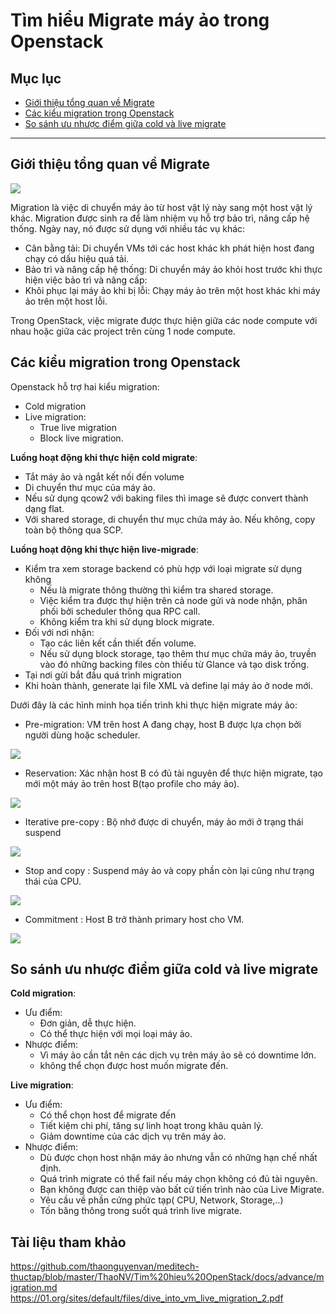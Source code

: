 # Tìm hiểu Migrate máy ảo trong Openstack

## Mục lục
- [ Giới thiệu tổng quan về Migrate](#giới-thiệu-tổng-quan-về-migrate)
- [ Các kiểu migration trong Openstack](#các-kiểu-migration-trong-openstack)
- [ So sánh ưu nhược điểm giữa cold và live migrate](So-sánh-ưu-nhược-điểm-giữa-cold-và-live-migrate)
---------------------------


## Giới thiệu tổng quan về Migrate

![](https://i.imgur.com/alvHyKf.png)

Migration là việc di chuyển máy ảo từ host vật lý này sang một host vật lý khác. Migration được sinh ra để làm nhiệm vụ hỗ trợ bảo trì, nâng cấp hệ thống. Ngày nay, nó được sử dụng với nhiều tác vụ khác:
- Cân bằng tải: Di chuyển VMs tới các host khác kh phát hiện host đang chạy có dấu hiệu quá tải.
- Bảo trì và nâng cấp hệ thống: Di chuyển máy ảo khỏi host trước khi thực hiện việc bảo trì và nâng cấp:
- Khôi phục lại máy ảo khi bị lỗi: Chạy máy ảo trên một host khác khi máy ảo trên một host lỗi.

Trong OpenStack, việc migrate được thực hiện giữa các node compute với nhau hoặc giữa các project trên cùng 1 node compute.


## Các kiểu migration trong Openstack
Openstack hỗ trợ hai kiểu migration:
- Cold migration
- Live migration:
  - True live migration
  - Block live migration.


**Luồng hoạt động khi thực hiện cold migrate**:
- Tắt máy ảo và ngắt kết nối đến volume
- Di chuyển thư mục của máy ảo.
- Nếu sử dụng qcow2 với baking files thì image sẽ được convert thành dạng flat.
- Với shared storage, di chuyển thư mục chứa máy ảo. Nếu không, copy toàn bộ thông qua SCP.

**Luồng hoạt động khi thực hiện live-migrade**:
- Kiểm tra xem storage backend có phù hợp với loại migrate sử dụng không
  - Nếu là migrate thông thường thì kiểm tra shared storage.
  - Việc kiểm tra được thự hiện trên cả node gửi và node nhận, phân phối bởi scheduler thông qua RPC call.
  - Không kiểm tra khi sử dụng block migrate.
- Đối với nơi nhận:
  - Tạo các liên kết cần thiết đến volume.
  - Nếu sử dụng block storage, tạo thêm thư mục chứa máy ảo, truyền vào đó những backing files còn thiếu từ Glance và tạo disk trống.
- Tại nơi gửi bắt đầu quá trình migration
- Khi hoàn thành, generate lại file XML và define lại máy ảo ở node mới.

Dưới đây là các hình minh họa tiến trình khi thực hiện migrate máy ảo:

- Pre-migration: VM trên host A đang chạy, host B được lựa chọn bởi người dùng hoặc scheduler.

![](https://i.imgur.com/KuL0IDz.png)

- Reservation: Xác nhận host B có đủ tài nguyên để thực hiện migrate, tạo mới một máy ảo trên host B(tạo profile cho máy ảo).

![](https://i.imgur.com/MzA7GHQ.png)

- Iterative pre-copy : Bộ nhớ được di chuyển, máy ảo mới ở trạng thái suspend

![](https://i.imgur.com/lVeyvjB.png)


- Stop and copy : Suspend máy ảo và copy phần còn lại cũng như trạng thái của CPU.

![](https://i.imgur.com/cMMYmQe.png)


- Commitment : Host B trở thành primary host cho VM.

![](https://i.imgur.com/HQ6jL9P.png)


## So sánh ưu nhược điểm giữa cold và live migrate

**Cold migration**:
- Ưu điểm:
  - Đơn giản, dễ thực hiện.
  - Có thể thực hiện với mọi loại máy ảo.
- Nhược điểm:
  - Vì máy ảo cần tắt nên các dịch vụ trên máy ảo sẽ có downtime lớn.
  - không thể chọn được host muốn migrate đến.

**Live migration**:
- Ưu điểm:
  - Có thể chọn host để migrate đến
  - Tiết kiệm chi phí, tăng sự linh hoạt trong khâu quản lý.
  - Giảm downtime của các dịch vụ trên máy ảo.
- Nhược điểm:
  - Dù được chọn host nhận máy ảo nhưng vẫn có những hạn chế nhất định.
  - Quá trình migrate có thể fail nếu máy chọn không có đủ tài nguyên.
  - Bạn không được can thiệp vào bất cứ tiến trình nào của Live Migrate.
  - Yêu cầu về phần cứng phức tạp( CPU, Network, Storage,..)
  - Tốn băng thông trong suốt quá trình live migrate.
















## Tài liệu tham khảo
https://github.com/thaonguyenvan/meditech-thuctap/blob/master/ThaoNV/Tim%20hieu%20OpenStack/docs/advance/migration.md
https://01.org/sites/default/files/dive_into_vm_live_migration_2.pdf